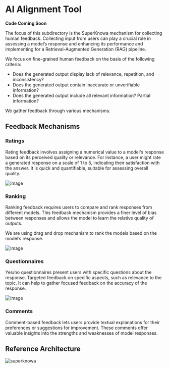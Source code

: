 # AI Alignment Tool

**Code Coming Soon**

The focus of this subdirectory is the SuperKnowa mechanism for collecting human feedback. Collecting input from users can play a crucial role in assessing a model’s response and enhancing its performance and implementing for a Retrieval-Augmented Generation (RAG) pipeline.

We focus on fine-grained human feedback on the basis of the following criteria:

- Does the generated output display lack of relevance, repetition, and inconsistency?
- Does the generated output contain inaccurate or unverifiable information?
- Does the generated output include all relevant information? Partial information?

We gather feedback through various mechanisms.

## Feedback Mechanisms

### Ratings 

Rating feedback involves assigning a numerical value to a model's response based on its perceived quality or relevance. For instance, a user might rate a generated response on a scale of 1 to 5, indicating their satisfaction with the answer. It is quick and quantifiable, suitable for assessing overall quality.

![image](https://github.com/ibm-ecosystem-engineering/SuperKnowa/assets/111310676/cabbfc7d-74af-4ec0-8dd7-2a6dea3a4984)

### Ranking

Ranking feedback requires users to compare and rank responses from different models. This feedback mechanism provides a finer level of bias between responses and allows the model to learn the relative quality of outputs.

We are using drag and drop mechanism to rank the models based on the model’s response.

![image](https://github.com/ibm-ecosystem-engineering/SuperKnowa/assets/49033907/bbd6caa4-33eb-4a2f-ae8d-074912e49a38)

### Questionnaires

Yes/no questionnaires present users with specific questions about the response. Targeted feedback on specific aspects, such as relevance to the topic. It can help to gather focused feedback on the accuracy of the response.

![image](https://github.com/ibm-ecosystem-engineering/SuperKnowa/assets/49033907/8c7e572e-dd90-48ef-8a5f-6f7d2bcee731)

### Comments

Comment-based feedback lets users provide textual explanations for their preferences or suggestions for improvement. These comments offer valuable insights into the strengths and weaknesses of model responses.

## Reference Architecture

![superknowa](https://github.com/EnterpriseLLM/SuperKnowa/assets/111310676/278bced3-9253-4cf7-9b2f-0690b72a9f0b)





